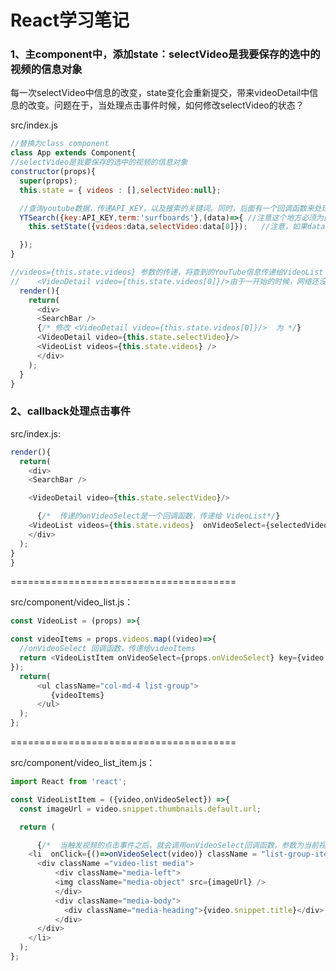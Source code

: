 <!-- # ReduxSimpleStarter

Interested in learning [Redux](https://www.udemy.com/react-redux/)?

### Getting Started

There are two methods for getting started with this repo.

#### Familiar with Git?
Checkout this repo, install dependencies, then start the gulp process with the following:

```
> git clone https://github.com/StephenGrider/ReduxSimpleStarter.git
> cd ReduxSimpleStarter
> npm install
> npm start
```

#### Not Familiar with Git?
Click [here](https://github.com/StephenGrider/ReactStarter/releases) then download the .zip file.  Extract the contents of the zip file, then open your terminal, change to the project directory, and:

```
> npm install
> npm start
``` -->

# React学习笔记

<!--
```
> git clone https://github.com/dreamerjackson/ReduxSimpleStarter
> cd ReduxSimpleStarter
> npm install
> npm start
```

删除src文件，新建一个src文件，新建index.js

//const 和var相同，声明一个变量，但是不能更改，例如，不能够再写上App = 5；
```
const App = function(){
  return <div>Hi!</div>;
}
```
上面的jsx语法实际上是简化代码的书写，webpack+babel将jsx代码转换为浏览器能够识别的普通js代码。
本质上通过[babel](https://babeljs.io/repl)可以看到jsx代码转换后的js代码 -->

<!-- ### react本身就是由各种component组成的，所以做一个项目的第一步就是将不同的部分分割为不同的component

![image](https://github.com/dreamerjackson/ReduxSimpleStarter/blob/part2-react-component/image/component.png)

### 新建src/component文件夹，新建search_bar.js、video_detail.js、video_list_item.js、video_list.js

![image](https://github.com/dreamerjackson/ReduxSimpleStarter/blob/part2-react-component/image/component-structure.png)

### 注册google-cloud-youtube-key

![image](https://github.com/dreamerjackson/ReduxSimpleStarter/blob/part2-react-component/image/google-cloud.png)

![image](https://github.com/dreamerjackson/ReduxSimpleStarter/blob/part2-react-component/image/youtube-key.png)

### src/index.js中，加入youtube-key const key = 'XXX';,并且安装package，可以通过key搜索youtube

```
//save代表本地安装，相对于-g全局安装。
>npm install --save youtube-api-search
```

![image](https://github.com/dreamerjackson/ReduxSimpleStarter/blob/part2-react-component/image/youtube-package.png)


## 介绍component展现在页面中的逻辑
1、search_bar.js中写入了component，并导出
```
//必须要导入React，记住即便是最简单的jsx语法  return <input />;，也是调用了React.createElement
import React from 'react';

const SearchBar = ()=>{

  return <input />;
};

//文件之间是相互独立的，我们必须要使用导出功能，这样其他文件才能够导入我们的模块。
export default SearchBar;

```

2、src/index.js,中，导入SearchBar的component，并整合提交到页面中。
```
//导入自己的文件必须要有相对路径，这区别于npm install安装的包，直接就可以在node_modules当中查找
import SearchBar from './component/search_bar'

const App = ()=>{
  return(
    <div>
    <SearchBar />
    </div>
  );
}
```

 此步骤完成，在页面中显示一个input框。 -->



<!-- ###   1、替换function Component为 class Component
src/search_bar.js:

```js
//替换function component为更强大的class component，function component要更加的简单一些，但是class component里面不仅有state，可以与其他的component进行交互<br>
//class SearchBar 声明一个类，extends Component继承了React.Component，从而可以使用它的众多功能
import React,{Component} from 'react';

//function component
 const SearchBar = ()=>{

   return <input />;
 };
```
 替换为：
```js
//{Component}等价于导入了React.Component
import React,{Component} from 'react';

class SearchBar extends Component{
  //必须要有render代表提交内部的jsx语句。
  render(){
    return <input />;
  }
}
```
###   2、事件处理

  事件监听  ->  事件处理
  ```js
  class SearchBar extends Component{
    //必须要有render代表提交内部的jsx语句。
    render(){
      //onChange为input的属性，代表监听一个事件，即当input框的文字改变后会促发onInputChange方法
      return <input onChange = {this.onInputChange} />;
    }

  //onInputChange是当事件触发后调用的自定义方法，event是一个事件参数，名字可以随意，它是传递过来的事件的对象
    onInputChange(event){
      //事件触发后打印出文字
      console.log(event.target.value);
    }

  }
  ```
![image](https://github.com/dreamerjackson/ReduxSimpleStarter/blob/part3-classComponent/image/log-event.png)

###   3、事件处理更先进写法：匿名函数

```js
class SearchBar extends Component{
  //必须要有render代表提交内部的jsx语句。
  render(){
    //onChange为input的属性，代表监听一个事件，即当input框的文字改变后会促发匿名函数
    return <input onChange = {event => console.log(event.target.value)} />;
  }
}
```
-->

<!-- ###   1、state
state是一个普通的js对象，只存在于任何的class component中 State状态的改变会带来component以及子component的重新render<br>
state其实是一个对象，初始化一个state中变量term，并赋值为空。可以用来记录搜索框中文字的改变。<br>

所以下面的代码的逻辑是：<br>
1 初始化了this.state ={term :''};<br>
2 当input改变时，匿名事件处理，改变了state中term的状态，而state的状态的变化会重新提交render，并显示出term的值input of value:{this.state.term}<br>

```js
class SearchBar extends Component{


  constructor(props){
    //调用父类的构造函数。也就是React.Component的构造函数
      super(props);
//只有在构造函数中，我们才能够用下面的方式来初始化state
      this.state ={term :''};

  }

  //必须要有render代表提交内部的jsx语句。
  render(){
    //onChange为input的属性，代表监听一个事件，即当input框的文字改变后会促发匿名函数
    //this.setState改变state的状态
    return (
      <div>
          <input onChange = {event => this.setState({term:event.target.value})} />;
          //打印出this.state.term的值
          input of value:{this.state.term}
      </div>
    );

  }
}

```
![image](https://github.com/dreamerjackson/ReduxSimpleStarter/blob/part4-state/image/inputofvalue.png)


###   2、深入state

注意这中间的逻辑

```js

class SearchBar extends Component{
  constructor(props){
      super(props);
      this.state ={term :''};

  }


  render(){
    return (
      <div>
          <input
          //2.状态term的改变后，重新提交render，就会在input框显示出最新的this.state.term
          value = {this.state.term}
          //1.事件改变带来state变量的改变。
          onChange = {event => this.setState({term:event.target.value})}
           />
      </div>
    );

  }
}

```


###   3、查询youtube并打印出查到的数据



```js

//导入查询youtube的包
import YTSearch from 'youtube-api-search';
//youtube-key
const API_KEY = 'AIzaSyAHfD6VFhwFM6MWJdpatWAmT5ijRonmc2k';

//查询youtube数据，传递API_KEY，以及搜索的关键词。同时，后面有一个回调函数来处理查询到的值。
YTSearch({key:API_KEY,term:'surfboards'},function(data){
  console.log(data);
});

```

![image](https://github.com/dreamerjackson/ReduxSimpleStarter/blob/part4-state/image/youtube-data.png) -->

<!-- ###   1、主component替换为class component
```js

src/index.js
//替换为class component
class App extends Component{

constructor(props){
  super(props);
  this.state = { videos : [] };

  //查询youtube数据，传递API_KEY，以及搜索的关键词。同时，后面有一个回调函数来处理查询到的值。
  YTSearch({key:API_KEY,term:'surfboards'},(data)=>{ //注意这个地方必须为匿名函数，不然this就会标示不了
    this.setState({videos:data});   //注意，如果data修改为videos，由于同名，es6中，可以直接写为：this.setState({videos});
  });
}


  render(){
    return(
      <div>
      <SearchBar />
      </div>
    );
  }
}
```

### 2、主component与子component信息的传递
src/component/video_list.js:

```js
import React from 'react';
//如何实现component之间相互传递信息，在这里有一个参数peops
const VideoList = (props) =>{

//className是一个列名，和传统html中的class相同。这里使用了bootstrap库中的类名。
//注意VideoList是一个function component，如果其是一个class，那么可以使用this.props的方式得到参数
  return(
      <ul className="col-md-4 list-group">
         {props.videos.length}
      </ul>
  );
};
//导出
export default VideoList;
```


src/index.js:

```js
import VideoList from './component/video_list'；

render(){
  return(
    <div>
    <SearchBar />
    <VideoList videos={this.state.videos} /> //参数的传递，将查到的YouTube信息传递给VideoList component，
    </div>
  );
}
}
``` -->
<!-- ## 得到youtube中5个视频信息后，使用map遍历处理每个视频信息

### 1、 在js中的map
![image](https://github.com/dreamerjackson/ReduxSimpleStarter/blob/part6-map/image/map.png)

### 2、 react中使用map遍历信息，并返回component数组
src/component/video_list.js
```js
import VideoListItem from './video_list_item';
//如何实现component之间相互传递信息，在这里有一个参数peops
const VideoList = (props) =>{


//props.videos为所有的视频信息，使用map遍历每一个视频信息，并传递到VideoListItem这个component中单独的处理。返回的videoItems变量其实是一个component的数组
const videoItems = props.videos.map((video)=>{
  return <VideoListItem video = {video} />
});


//className是一个列名，和传统html中的class相同。这里使用了bootstrap库中的类名。
//注意VideoList是一个function component，如果其是一个class，那么可以使用this.props的方式得到参数

// {videoItems}是一个component的数组，react能够识别到并提交。
  return(
      <ul className="col-md-4 list-group">
         {videoItems}
      </ul>
  );
};

```




### 3、 使用了booststrap库。实现视频的框架
src/component/video_list_item.js

```js
const VideoListItem = ({video}) =>{
//获取youtube信息中的图片url
  const imageUrl = video.snippet.thumbnails.default.url;


  //下面深度使用了booststrap库。实现视频的框架，{video.snippet.title}获取视频的标题
  return (
    <li className = "list-group-item">
      <div className ="video-list media">
          <div className="media-left">
          <img className="media-object" src={imageUrl} />
          </div>
          <div className="media-body">
            <div className="media-heading">{video.snippet.title}</div>
          </div>
      </div>
    </li>
  );
};


```
![image](https://github.com/dreamerjackson/ReduxSimpleStarter/blob/part6-map/image/video-booststrap.png)




### 4、  添加视频框，细节表述
src/component/video_detail.js：
```js
import React from 'react';

const VideoDetail =({video})=>{
  const videoId = video.id.videoId;  //获取id
  const url = `https://www.youtube.com/embed/${videoId}`;//等价于“https://www.youtube.com/embed/” + videoId

  return (
      <div className="video-detail col-md-8">
        <div className="embed-responsive embed-responsive-16by9">
          <iframe  src={url} className="embed-responsive-item">
        </div>

        <div className ="details">
          <div>{video.snippet.title}</div>
          <div>{video.snippet.description}</div>
        </div>
      </div>

  );



};


export default VideoDetail;
```

### 5、  videodetail添加到src/index.js  处理null错误

src/index.js:
```js
import VideoDetail from './component/video_detail';
render(){
  return(
    <div>
    <SearchBar />
    /*修改 <VideoDetail video={this.state.videos[0]}/>  为   */
    <VideoDetail video={this.state.selectCideos[0]}/>
    <VideoList videos={this.state.videos} />
    </div>
  );
}
}
```

src/component/video_detail.js：
```js
//处理错误，因为刚开始等待youtube网络异步请求需要时间，这时候没有视频
  if(!video){
    return <div>正在处理中......</div>;
  }

  ```
![image](https://github.com/dreamerjackson/ReduxSimpleStarter/blob/part6-map/image/video-iframe.png) -->

### 1、主component中，添加state：selectVideo是我要保存的选中的视频的信息对象

每一次selectVideo中信息的改变，state变化会重新提交，带来videoDetail中信息的改变。问题在于，当处理点击事件时候，如何修改selectVideo的状态？

src/index.js
```js
//替换为class component
class App extends Component{
//selectVideo是我要保存的选中的视频的信息对象
constructor(props){
  super(props);
  this.state = { videos : [],selectVideo:null};

  //查询youtube数据，传递API_KEY，以及搜索的关键词。同时，后面有一个回调函数来处理查询到的值。
  YTSearch({key:API_KEY,term:'surfboards'},(data)=>{ //注意这个地方必须为匿名函数，不然this就会标示不了
    this.setState({videos:data,selectVideo:data[0]});   //注意，如果data修改为videos，由于同名，es6中，可以直接写为：this.setState({videos});

  });
}

//videos={this.state.videos} 参数的传递，将查到的YouTube信息传递给VideoList component，
//    <VideoDetail video={this.state.videos[0]}/>由于一开始的时候，网络还没有接收到videos，那么获取videos[0]就会报错，所以必须要处理错误在VideoDetail中
  render(){
    return(
      <div>
      <SearchBar />
      {/* 修改 <VideoDetail video={this.state.videos[0]}/>  为 */}
      <VideoDetail video={this.state.selectVideo}/>
      <VideoList videos={this.state.videos} />
      </div>
    );
  }
}

```

### 2、callback处理点击事件

src/index.js:

```js
render(){
  return(
    <div>
    <SearchBar />

    <VideoDetail video={this.state.selectVideo}/>

      {/*  传递的onVideoSelect是一个回调函数，传递给 VideoList*/}
    <VideoList videos={this.state.videos}  onVideoSelect={selectedVideo =>{this.setState({selectVideo:selectedVideo})}}  />
    </div>
  );
}
}

```
=======================================<br>


src/component/video_list.js：

```js
const VideoList = (props) =>{

const videoItems = props.videos.map((video)=>{
  //onVideoSelect 回调函数，传递给videoItems
  return <VideoListItem onVideoSelect={props.onVideoSelect} key={video.etag} video = {video} />
});
  return(
      <ul className="col-md-4 list-group">
         {videoItems}
      </ul>
  );
};

```

=======================================<br>



src/component/video_list_item.js：
```js
import React from 'react';

const VideoListItem = ({video,onVideoSelect}) =>{
  const imageUrl = video.snippet.thumbnails.default.url;

  return (

      {/*  当触发视频的点击事件之后，就会调用onVideoSelect回调函数，参数为当前视频的video对象，实现了修改主component中state状态selectVideo的功能，而state状态selectVideo的功能的变化，就会带来从新提交reander，将新的state状态selectVideo的功能传递给videoDetail component，实现了点击就切换视频的功能*/}
    <li  onClick={()=>onVideoSelect(video)} className = "list-group-item">
      <div className ="video-list media">
          <div className="media-left">
          <img className="media-object" src={imageUrl} />
          </div>
          <div className="media-body">
            <div className="media-heading">{video.snippet.title}</div>
          </div>
      </div>
    </li>
  );
};

```










```
